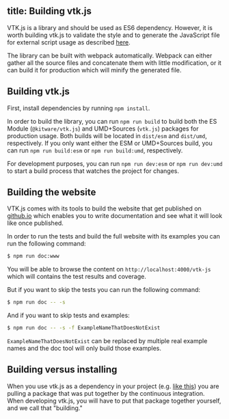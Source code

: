 title: Building vtk.js
---

VTK.js is a library and should be used as ES6 dependency. However, it is worth building vtk.js to validate the style and to generate the JavaScript file for external script usage as described [here](intro_vtk_as_external_script.html).

The library can be built with webpack automatically. Webpack can either gather all the source files and concatenate them with little modification, or it can build it for production which will minify the generated file.

## Building vtk.js

First, install dependencies by running `npm install`.

In order to build the library, you can run `npm run build` to build both the ES Module (`@kitware/vtk.js`) and UMD+Sources (`vtk.js`) packages for production usage. Both builds will be located in `dist/esm` and `dist/umd`, respectively. If you only want either the ESM or UMD+Sources build, you can run `npm run build:esm` or `npm run build:umd`, respectively.

For development purposes, you can run `npm run dev:esm` or `npm run dev:umd` to start a build process that watches the project for changes.

## Building the website

VTK.js comes with its tools to build the website that get published on [github.io](https://kitware.github.io/vtk-js/) which enables you to write documentation and see what it will look like once published.

In order to run the tests and build the full website with its examples you can run the following command:

```sh
$ npm run doc:www
```

You will be able to browse the content on `http://localhost:4000/vtk-js` which will contains the test results and coverage.

But if you want to skip the tests you can run the following command:

```sh
$ npm run doc -- -s
```

And if you want to skip tests and examples:

```sh
$ npm run doc -- -s -f ExampleNameThatDoesNotExist
```

`ExampleNameThatDoesNotExist` can be replaced by multiple real example names and the doc tool will only build those examples.

## Building versus installing

When you use vtk.js as a dependency in your project (e.g. [like this](https://kitware.github.io/vtk-js/docs/vtk_vanilla.html)) you are pulling a package that was put together by the continuous integration. When developing vtk.js, you will have to put that package together yourself, and we call that "building."
